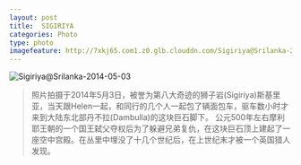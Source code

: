 ```yaml
---
layout: post
title:  SIGIRIYA
categories: Photo
type: photo
imagefeature: http://7xkj65.com1.z0.glb.clouddn.com/Sigiriya@Srilanka-2014-05-03?imageMogr2/thumbnail/!30p
---
```


![Sigiriya@Srilanka-2014-05-03](http://7xkj65.com1.z0.glb.clouddn.com/Sigiriya@Srilanka-2014-05-03)

> 照片拍摄于2014年5月3日，被誉为第八大奇迹的狮子岩(Sigiriya)斯基里亚，当天跟Helen一起，和同行的几个人一起包了辆面包车，驱车数小时才来到大陆东北部丹不拉(Dambulla)的这块巨石脚下。
> 公元500年左右摩利耶王朝的一个国王弑父夺权后为了躲避兄弟复仇，在这块巨石顶上建起了一座空中宫殿。在丛里中埋没了十几个世纪后，在上世纪末才被一个英国猎人发现。